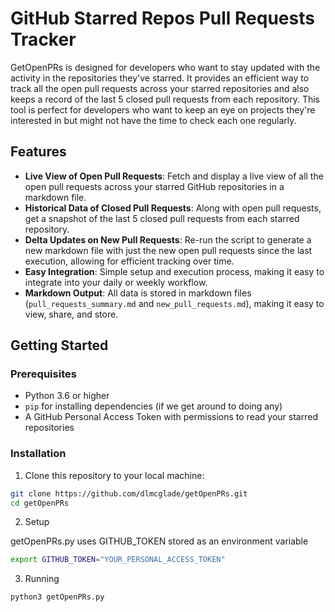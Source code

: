 # GitHub Starred Repos Pull Requests Tracker

GetOpenPRs is designed for developers who want to stay updated with the activity in the repositories they've starred. It provides an efficient way to track all the open pull requests across your starred repositories and also keeps a record of the last 5 closed pull requests from each repository. This tool is perfect for developers who want to keep an eye on projects they're interested in but might not have the time to check each one regularly.

## Features

- **Live View of Open Pull Requests**: Fetch and display a live view of all the open pull requests across your starred GitHub repositories in a markdown file.
- **Historical Data of Closed Pull Requests**: Along with open pull requests, get a snapshot of the last 5 closed pull requests from each starred repository.
- **Delta Updates on New Pull Requests**: Re-run the script to generate a new markdown file with just the new open pull requests since the last execution, allowing for efficient tracking over time.
- **Easy Integration**: Simple setup and execution process, making it easy to integrate into your daily or weekly workflow.
- **Markdown Output**: All data is stored in markdown files (`pull_requests_summary.md` and `new_pull_requests.md`), making it easy to view, share, and store.

## Getting Started

### Prerequisites

- Python 3.6 or higher
- `pip` for installing dependencies (if we get around to doing any)
- A GitHub Personal Access Token with permissions to read your starred repositories

### Installation

1. Clone this repository to your local machine:

```bash
git clone https://github.com/dlmcglade/getOpenPRs.git
cd getOpenPRs
```

2. Setup

getOpenPRs.py uses GITHUB_TOKEN stored as an environment variable

```bash
export GITHUB_TOKEN="YOUR_PERSONAL_ACCESS_TOKEN"
```


3. Running

```bash
python3 getOpenPRs.py
```
